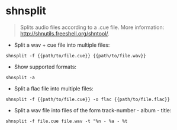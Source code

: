 # shnsplit

> Splits audio files according to a .cue file.
> More information: <http://shnutils.freeshell.org/shntool/>.

- Split a wav + cue file into multiple files:

`shnsplit -f {{path/to/file.cue}} {{path/to/file.wav}}`

- Show supported formats:

`shnsplit -a`

- Split a flac file into multiple files:

`shnsplit -f {{path/to/file.cue}} -o flac {{path/to/file.flac}}`

- Split a wav file into files of the form track-number - album - title:

`shnsplit -f file.cue file.wav -t "%n - %a - %t`
